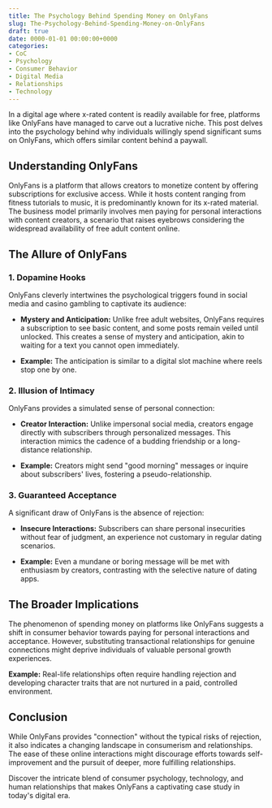 ```yaml
---
title: The Psychology Behind Spending Money on OnlyFans
slug: The-Psychology-Behind-Spending-Money-on-OnlyFans
draft: true
date: 0000-01-01 00:00:00+0000
categories:
- CoC
- Psychology
- Consumer Behavior
- Digital Media
- Relationships
- Technology
---
```


In a digital age where x-rated content is readily available for free, platforms like OnlyFans have managed to carve out a lucrative niche. This post delves into the psychology behind why individuals willingly spend significant sums on OnlyFans, which offers similar content behind a paywall.

## Understanding OnlyFans

OnlyFans is a platform that allows creators to monetize content by offering subscriptions for exclusive access. While it hosts content ranging from fitness tutorials to music, it is predominantly known for its x-rated material. The business model primarily involves men paying for personal interactions with content creators, a scenario that raises eyebrows considering the widespread availability of free adult content online.

## The Allure of OnlyFans

### 1. **Dopamine Hooks**

OnlyFans cleverly intertwines the psychological triggers found in social media and casino gambling to captivate its audience:

- **Mystery and Anticipation:** Unlike free adult websites, OnlyFans requires a subscription to see basic content, and some posts remain veiled until unlocked. This creates a sense of mystery and anticipation, akin to waiting for a text you cannot open immediately.

- **Example:** The anticipation is similar to a digital slot machine where reels stop one by one.

### 2. **Illusion of Intimacy**

OnlyFans provides a simulated sense of personal connection:

- **Creator Interaction:** Unlike impersonal social media, creators engage directly with subscribers through personalized messages. This interaction mimics the cadence of a budding friendship or a long-distance relationship.

- **Example:** Creators might send "good morning" messages or inquire about subscribers' lives, fostering a pseudo-relationship.

### 3. **Guaranteed Acceptance**

A significant draw of OnlyFans is the absence of rejection:

- **Insecure Interactions:** Subscribers can share personal insecurities without fear of judgment, an experience not customary in regular dating scenarios.

- **Example:** Even a mundane or boring message will be met with enthusiasm by creators, contrasting with the selective nature of dating apps.

## The Broader Implications

The phenomenon of spending money on platforms like OnlyFans suggests a shift in consumer behavior towards paying for personal interactions and acceptance. However, substituting transactional relationships for genuine connections might deprive individuals of valuable personal growth experiences.

**Example:** Real-life relationships often require handling rejection and developing character traits that are not nurtured in a paid, controlled environment.

## Conclusion

While OnlyFans provides "connection" without the typical risks of rejection, it also indicates a changing landscape in consumerism and relationships. The ease of these online interactions might discourage efforts towards self-improvement and the pursuit of deeper, more fulfilling relationships.

Discover the intricate blend of consumer psychology, technology, and human relationships that makes OnlyFans a captivating case study in today's digital era.
